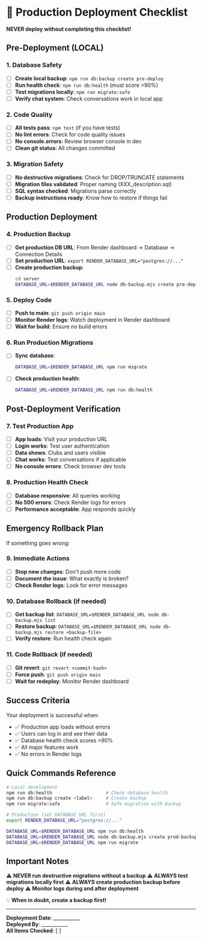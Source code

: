 # 🚀 Production Deployment Checklist

**NEVER deploy without completing this checklist!**

## Pre-Deployment (LOCAL)

### 1. Database Safety
- [ ] **Create local backup**: `npm run db:backup create pre-deploy`
- [ ] **Run health check**: `npm run db:health` (must score >90%)
- [ ] **Test migrations locally**: `npm run migrate:safe`
- [ ] **Verify chat system**: Check conversations work in local app

### 2. Code Quality
- [ ] **All tests pass**: `npm test` (if you have tests)
- [ ] **No lint errors**: Check for code quality issues
- [ ] **No console.errors**: Review browser console in dev
- [ ] **Clean git status**: All changes committed

### 3. Migration Safety
- [ ] **No destructive migrations**: Check for DROP/TRUNCATE statements
- [ ] **Migration files validated**: Proper naming (XXX_description.sql)
- [ ] **SQL syntax checked**: Migrations parse correctly
- [ ] **Backup instructions ready**: Know how to restore if things fail

## Production Deployment

### 4. Production Backup
- [ ] **Get production DB URL**: From Render dashboard → Database → Connection Details
- [ ] **Set production URL**: `export RENDER_DATABASE_URL="postgres://..."`
- [ ] **Create production backup**: 
  ```bash
  cd server
  DATABASE_URL=$RENDER_DATABASE_URL node db-backup.mjs create pre-deploy-prod
  ```

### 5. Deploy Code
- [ ] **Push to main**: `git push origin main`
- [ ] **Monitor Render logs**: Watch deployment in Render dashboard
- [ ] **Wait for build**: Ensure no build errors

### 6. Run Production Migrations
- [ ] **Sync database**: 
  ```bash
  DATABASE_URL=$RENDER_DATABASE_URL npm run migrate
  ```
- [ ] **Check production health**: 
  ```bash
  DATABASE_URL=$RENDER_DATABASE_URL npm run db:health
  ```

## Post-Deployment Verification

### 7. Test Production App
- [ ] **App loads**: Visit your production URL
- [ ] **Login works**: Test user authentication
- [ ] **Data shows**: Clubs and users visible
- [ ] **Chat works**: Test conversations if applicable
- [ ] **No console errors**: Check browser dev tools

### 8. Production Health Check
- [ ] **Database responsive**: All queries working
- [ ] **No 500 errors**: Check Render logs for errors
- [ ] **Performance acceptable**: App responds quickly

## Emergency Rollback Plan

If something goes wrong:

### 9. Immediate Actions
- [ ] **Stop new changes**: Don't push more code
- [ ] **Document the issue**: What exactly is broken?
- [ ] **Check Render logs**: Look for error messages

### 10. Database Rollback (if needed)
- [ ] **Get backup list**: `DATABASE_URL=$RENDER_DATABASE_URL node db-backup.mjs list`
- [ ] **Restore backup**: `DATABASE_URL=$RENDER_DATABASE_URL node db-backup.mjs restore <backup-file>`
- [ ] **Verify restore**: Run health check again

### 11. Code Rollback (if needed)
- [ ] **Git revert**: `git revert <commit-hash>`
- [ ] **Force push**: `git push origin main`
- [ ] **Wait for redeploy**: Monitor Render dashboard

## Success Criteria

Your deployment is successful when:
- ✅ Production app loads without errors
- ✅ Users can log in and see their data
- ✅ Database health check scores >90%
- ✅ All major features work
- ✅ No errors in Render logs

## Quick Commands Reference

```bash
# Local development
npm run db:health                    # Check database health
npm run db:backup create <label>     # Create backup
npm run migrate:safe                 # Safe migration with backup

# Production (set DATABASE_URL first)
export RENDER_DATABASE_URL="postgres://..."

DATABASE_URL=$RENDER_DATABASE_URL npm run db:health
DATABASE_URL=$RENDER_DATABASE_URL node db-backup.mjs create prod-backup
DATABASE_URL=$RENDER_DATABASE_URL npm run migrate
```

## Important Notes

⚠️  **NEVER run destructive migrations without a backup**
⚠️  **ALWAYS test migrations locally first**
⚠️  **ALWAYS create production backup before deploy**
⚠️  **Monitor logs during and after deployment**

💡 **When in doubt, create a backup first!**

---

**Deployment Date**: ___________  
**Deployed By**: ___________  
**All Items Checked**: [ ]